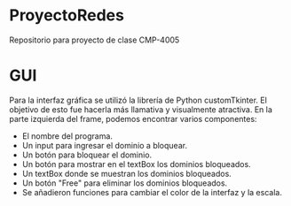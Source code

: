 # ProyectoRedes
Repositorio para proyecto de clase CMP-4005


# GUI

Para la interfaz gráfica se utilizó la librería de Python customTkinter. El objetivo de esto fue hacerla más llamativa y visualmente atractiva. En la parte izquierda del frame, podemos encontrar varios componentes:

- El nombre del programa.
- Un input para ingresar el dominio a bloquear.
- Un botón para bloquear el dominio.
- Un botón para mostrar en el textBox los dominios bloqueados.
- Un textBox donde se muestran los dominios bloqueados.
- Un botón "Free" para eliminar los dominios bloqueados.
- Se añadieron funciones para cambiar el color de la interfaz y la escala.

